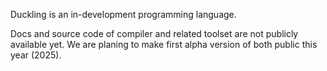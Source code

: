 Duckling is an in-development programming language.

Docs and source code of compiler and related toolset are not publicly available yet.
We are planing to make first alpha version of both public this year (2025).
